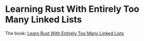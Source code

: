 # Learning Rust With Entirely Too Many Linked Lists

The book: [Learn Rust With Entirely Too Many Linked
Lists](https://rust-unofficial.github.io/too-many-lists/index.html#learn-rust-with-entirely-too-many-linked-lists)
